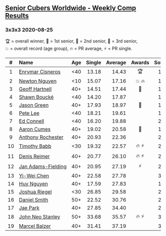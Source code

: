<style>table {white-space: nowrap;}</style>

## [Senior Cubers Worldwide - Weekly Comp Results](/scw-comp/results/)
### 3x3x3 2020-08-25

<span style="white-space: nowrap;">🏆 = overall winner</span>, <span style="white-space: nowrap;">🥇 = 1st senior</span>, <span style="white-space: nowrap;">🥈 = 2nd senior</span>, <span style="white-space: nowrap;">🥉 = 3rd senior</span>, <span style="white-space: nowrap;">💥 = overall record (age group)</span>, <span style="white-space: nowrap;">🔥 = PR average</span>, <span style="white-space: nowrap;">⚡ = PR single</span>.

| # | Name | Age | Single | Average | Awards | Solve 1 | Solve 2 | Solve 3 | Solve 4 | Solve 5 | Video |
| :--: | :-- | :--: | --: | --: | :--: | --: | --: | --: | --: | --: | :-- |
| 1 | [Enrymar Cisneros](../../persons/enrymar_cisneros/333.md) | <40 | 13.18 | 14.43 | 🏆 | 15.51 | 14.44 | 14.20 | 13.18 | 14.66 | [Desktop](https://www.facebook.com/events/2812216602434889/permalink/2818833045106578) / [Mobile](https://m.facebook.com/events/2812216602434889?view=permalink&id=2818833045106578) |
| 2 | [Newton Nguyen](../../persons/newton_nguyen/333.md) | <10 | 15.07 | 17.16 | 💥 🔥 | 16.15 | 17.62 | 17.70 | 15.07 | 19.89 | [Desktop](https://www.facebook.com/events/2812216602434889/permalink/2818539298469286) / [Mobile](https://m.facebook.com/events/2812216602434889?view=permalink&id=2818539298469286) |
| 3 | [Geoff Hartnell](../../persons/geoff_hartnell/333.md) | 40+ | 14.51 | 17.44 | 🥇 | 15.67 | 18.30 | 14.51 | 20.27 | 18.36 | [Desktop](https://www.facebook.com/events/2812216602434889/permalink/2816632028660013) / [Mobile](https://m.facebook.com/events/2812216602434889?view=permalink&id=2816632028660013) |
| 4 | [Shawn Boucké](../../persons/shawn_boucke/333.md) | <40 | 14.20 | 17.87 |  | 17.94 | 19.34 | 14.20 | 16.40 | 19.28 | [Desktop](https://www.facebook.com/events/2812216602434889/permalink/2813694458953770) / [Mobile](https://m.facebook.com/events/2812216602434889?view=permalink&id=2813694458953770) |
| 5 | [Jason Green](../../persons/jason_green/333.md) | 40+ | 17.93 | 18.97 | 🥈 | 18.02 | 17.93 | 18.71 | 20.19 | DNF | [Desktop](https://www.facebook.com/jasongreenbowler/videos/10163944541995425) / [Mobile](https://m.facebook.com/jasongreenbowler/videos/10163944541995425) |
| 6 | [Pete Lee](../../persons/pete_lee/333.md) | <40 | 18.21 | 19.61 |  | 18.21 | 20.91 | 23.84 | 18.33 | 19.60 | [Desktop](https://www.facebook.com/events/2812216602434889/permalink/2816667538656462) / [Mobile](https://m.facebook.com/events/2812216602434889?view=permalink&id=2816667538656462) |
| 7 | [Ed Connell](../../persons/ed_connell/333.md) | <40 | 16.20 | 19.88 |  | 22.24 | 16.20 | 18.67 | 20.30 | 20.68 | [Desktop](https://www.facebook.com/events/2812216602434889/permalink/2818220558501160) / [Mobile](https://m.facebook.com/events/2812216602434889?view=permalink&id=2818220558501160) |
| 8 | [Aaron Cumes](../../persons/aaron_cumes/333.md) | 40+ | 19.02 | 20.58 | 🥉 | 19.04 | 21.84 | 19.02 | 21.52 | 21.19 | [Desktop](https://www.facebook.com/events/2812216602434889/permalink/2813090202347529) / [Mobile](https://m.facebook.com/events/2812216602434889?view=permalink&id=2813090202347529) |
| 9 | [Anthony Rochester](../../persons/anthony_rochester/333.md) | 40+ | 20.93 | 22.36 |  | 20.93 | 22.83 | 27.92 | 21.49 | 22.76 | [Desktop](https://www.facebook.com/events/2812216602434889/permalink/2813411375648745) / [Mobile](https://m.facebook.com/events/2812216602434889?view=permalink&id=2813411375648745) |
| 10 | [Timothy Babb](../../persons/timothy_babb/333.md) | <30 | 19.32 | 22.57 | 🔥 ⚡ | 23.01 | 22.86 | 21.92 | 19.32 | 22.94 | [Desktop](https://www.facebook.com/tbabb/videos/10164454739985553) / [Mobile](https://m.facebook.com/tbabb/videos/10164454739985553) |
| 11 | [Denis Reimer](../../persons/denis_reimer/333.md) | 40+ | 20.77 | 26.10 | 🔥 ⚡ | 27.89 | 23.93 | 26.49 | 28.18 | 20.77 | [Desktop](https://www.facebook.com/denis.reimer.5473/videos/655086878436274) / [Mobile](https://m.facebook.com/denis.reimer.5473/videos/655086878436274) |
| 12 | [Jan Adams-Fielding](../../persons/jan_adams_fielding/333.md) | 40+ | 20.95 | 27.19 | ⚡ | 24.50 | 30.48 | 20.95 | 26.60 | 34.26 | [Desktop](https://www.facebook.com/events/2812216602434889/permalink/2818693708453845) / [Mobile](https://m.facebook.com/events/2812216602434889?view=permalink&id=2818693708453845) |
| 13 | [Yi-Wei Chen](../../persons/yi_wei_chen/333.md) | 40+ | 22.58 | 27.78 |  | 30.23 | 23.99 | 29.13 | 39.66 | 22.58 | [Desktop](https://www.facebook.com/events/2812216602434889/permalink/2816768031979746) / [Mobile](https://m.facebook.com/events/2812216602434889?view=permalink&id=2816768031979746) |
| 14 | [Huy Nguyen](../../persons/huy_nguyen/333.md) | 40+ | 17.59 | 27.83 |  | 17.59 | 22.32 | DNF | 37.71 | 23.47 | [Desktop](https://www.facebook.com/events/2812216602434889/permalink/2818539298469286) / [Mobile](https://m.facebook.com/events/2812216602434889?view=permalink&id=2818539298469286) |
| 15 | [Joshua Riegel](../../persons/joshua_riegel/333.md) | <30 | 26.85 | 29.58 |  | 29.81 | 30.22 | 26.85 | 35.70 | 28.70 | [Desktop](https://www.facebook.com/events/2812216602434889/permalink/2818592468463969) / [Mobile](https://m.facebook.com/events/2812216602434889?view=permalink&id=2818592468463969) |
| 16 | [Daniel Smith](../../persons/daniel_smith/333.md) | 50+ | 22.52 | 30.76 |  | 22.52 | 31.92 | 27.92 | 32.44 | 33.05 | [Desktop](https://www.facebook.com/events/2812216602434889/permalink/2817941285195754) / [Mobile](https://m.facebook.com/events/2812216602434889?view=permalink&id=2817941285195754) |
| 17 | [Jae Park](../../persons/jae_park/333.md) | 40+ | 27.85 | 34.40 |  | 28.97 | 32.31 | 41.91 | 54.22 | 27.85 | [Desktop](https://www.facebook.com/events/2812216602434889/permalink/2816623875327495) / [Mobile](https://m.facebook.com/events/2812216602434889?view=permalink&id=2816623875327495) |
| 18 | [John Neo Stanley](../../persons/john_neo_stanley/333.md) | 50+ | 33.68 | 35.57 | 🔥 ⚡ | 33.68 | 33.92 | 34.26 | 42.03 | 38.52 | [Desktop](https://www.facebook.com/events/2812216602434889/permalink/2815680582088491) / [Mobile](https://m.facebook.com/events/2812216602434889?view=permalink&id=2815680582088491) |
| 19 | [Marcel Balzer](../../persons/marcel_balzer/333.md) | 40+ | 31.41 | 37.19 |  | 35.57 | 1:08.64 | 32.97 | 31.41 | 43.04 | [Desktop](https://www.facebook.com/marcel.balzer.9216/videos/10160364933897516) / [Mobile](https://m.facebook.com/marcel.balzer.9216/videos/10160364933897516) |

<!-- Global site tag (gtag.js) - Google Analytics -->
<script async src="https://www.googletagmanager.com/gtag/js?id=UA-86348435-3"></script>
<script>window.dataLayer = window.dataLayer || []; function gtag() {dataLayer.push(arguments);} gtag('js', new Date()); gtag('config', 'UA-86348435-3');</script>
